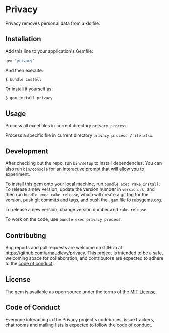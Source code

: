 # Privacy

Privacy removes personal data from a xls file.

## Installation

Add this line to your application's Gemfile:

```ruby
gem 'privacy'
```

And then execute:

    $ bundle install

Or install it yourself as:

    $ gem install privacy

## Usage

Process all excel files in current directory `privacy process`.

Process a specific file in current directory `privacy process /file.xlsx`.

## Development

After checking out the repo, run `bin/setup` to install dependencies. You can also run `bin/console` for an interactive prompt that will allow you to experiment.

To install this gem onto your local machine, run `bundle exec rake install`. To release a new version, update the version number in `version.rb`, and then run `bundle exec rake release`, which will create a git tag for the version, push git commits and tags, and push the `.gem` file to [rubygems.org](https://rubygems.org).

To release a new version, change version number and `rake release`.

To work on the code, use `bundle exec privacy process`.

## Contributing

Bug reports and pull requests are welcome on GitHub at https://github.com/arnaudlevy/privacy. This project is intended to be a safe, welcoming space for collaboration, and contributors are expected to adhere to the [code of conduct](https://github.com/arnaudlevy/privacy/blob/master/CODE_OF_CONDUCT.md).


## License

The gem is available as open source under the terms of the [MIT License](https://opensource.org/licenses/MIT).

## Code of Conduct

Everyone interacting in the Privacy project's codebases, issue trackers, chat rooms and mailing lists is expected to follow the [code of conduct](https://github.com/arnaudlevy/privacy/blob/master/CODE_OF_CONDUCT.md).
